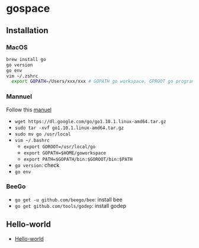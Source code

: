# gospace
## Installation
### MacOS

```bash
brew install go
go version
go env
vim ~/.zshrc 
  export GOPATH=/Users/xxx/xxx # GOPATH go workspace, GPROOT go program installed place
```

### Mannuel
Follow this [manuel](https://tecadmin.net/install-go-on-ubuntu/)
- `wget https://dl.google.com/go/go1.10.1.linux-amd64.tar.gz`
- `sudo tar -xvf go1.10.1.linux-amd64.tar.gz`
- `sudo mv go /usr/local`
- `vim ~/.bashrc`
  - `export GOROOT=/usr/local/go`
  - `export GOPATH=$HOME/goworkspace`
  - `export PATH=$GOPATH/bin:$GOROOT/bin:$PATH`
- `go version`: check 
- `go env`

### BeeGo

- `go get -u github.com/beego/bee`: install bee
- `go get github.com/tools/godep`: install godep

## Hello-world
- [Hello-world](00_hello-world/README.md)